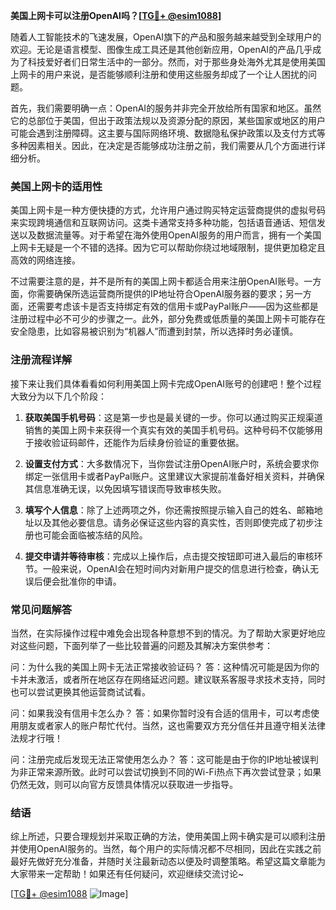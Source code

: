 **美国上网卡可以注册OpenAI吗？[[TG💪+ @esim1088](https://t.me/s/esim1088)]**

随着人工智能技术的飞速发展，OpenAI旗下的产品和服务越来越受到全球用户的欢迎。无论是语言模型、图像生成工具还是其他创新应用，OpenAI的产品几乎成为了科技爱好者们日常生活中的一部分。然而，对于那些身处海外尤其是使用美国上网卡的用户来说，是否能够顺利注册和使用这些服务却成了一个让人困扰的问题。

首先，我们需要明确一点：OpenAI的服务并非完全开放给所有国家和地区。虽然它的总部位于美国，但出于政策法规以及资源分配的原因，某些国家或地区的用户可能会遇到注册障碍。这主要与国际网络环境、数据隐私保护政策以及支付方式等多种因素相关。因此，在决定是否能够成功注册之前，我们需要从几个方面进行详细分析。

### 美国上网卡的适用性

美国上网卡是一种方便快捷的方式，允许用户通过购买特定运营商提供的虚拟号码来实现跨境通信和互联网访问。这类卡通常支持多种功能，包括语音通话、短信发送以及数据流量等。对于希望在海外使用OpenAI服务的用户而言，拥有一个美国上网卡无疑是一个不错的选择。因为它可以帮助你绕过地域限制，提供更加稳定且高效的网络连接。

不过需要注意的是，并不是所有的美国上网卡都适合用来注册OpenAI账号。一方面，你需要确保所选运营商所提供的IP地址符合OpenAI服务器的要求；另一方面，还需要考虑该卡是否支持绑定有效的信用卡或PayPal账户——因为这些都是注册过程中必不可少的步骤之一。此外，部分免费或低质量的美国上网卡可能存在安全隐患，比如容易被识别为“机器人”而遭到封禁，所以选择时务必谨慎。

### 注册流程详解

接下来让我们具体看看如何利用美国上网卡完成OpenAI账号的创建吧！整个过程大致分为以下几个阶段：

1. **获取美国手机号码**：这是第一步也是最关键的一步。你可以通过购买正规渠道销售的美国上网卡来获得一个真实有效的美国手机号码。这种号码不仅能够用于接收验证码邮件，还能作为后续身份验证的重要依据。
   
2. **设置支付方式**：大多数情况下，当你尝试注册OpenAI账户时，系统会要求你绑定一张信用卡或者PayPal账户。这里建议大家提前准备好相关资料，并确保其信息准确无误，以免因填写错误而导致审核失败。

3. **填写个人信息**：除了上述两项之外，你还需按照提示输入自己的姓名、邮箱地址以及其他必要信息。请务必保证这些内容的真实性，否则即使完成了初步注册也可能会面临被冻结的风险。

4. **提交申请并等待审核**：完成以上操作后，点击提交按钮即可进入最后的审核环节。一般来说，OpenAI会在短时间内对新用户提交的信息进行检查，确认无误后便会批准你的申请。

### 常见问题解答

当然，在实际操作过程中难免会出现各种意想不到的情况。为了帮助大家更好地应对这些问题，下面列举了一些比较普遍的问题及其解决方案供参考：

问：为什么我的美国上网卡无法正常接收验证码？
答：这种情况可能是因为你的卡并未激活，或者所在地区存在网络延迟问题。建议联系客服寻求技术支持，同时也可以尝试更换其他运营商试试看。

问：如果我没有信用卡怎么办？
答：如果你暂时没有合适的信用卡，可以考虑使用朋友或者家人的账户帮忙代付。当然，这也需要双方充分信任并且遵守相关法律法规才行哦！

问：注册完成后发现无法正常使用怎么办？
答：这可能是由于你的IP地址被误判为非正常来源所致。此时可以尝试切换到不同的Wi-Fi热点下再次尝试登录；如果仍然无效，则可以向官方反馈具体情况以获取进一步指导。

### 结语

综上所述，只要合理规划并采取正确的方法，使用美国上网卡确实是可以顺利注册并使用OpenAI服务的。当然，每个用户的实际情况都不尽相同，因此在实践之前最好先做好充分准备，并随时关注最新动态以便及时调整策略。希望这篇文章能为大家带来一定帮助！如果还有任何疑问，欢迎继续交流讨论~

[[TG💪+ @esim1088](https://t.me/s/esim1088) ![Image](https://i.postimg.cc/4NQfJmqS/Snipaste-2025-05-13-00-14-12.png)]